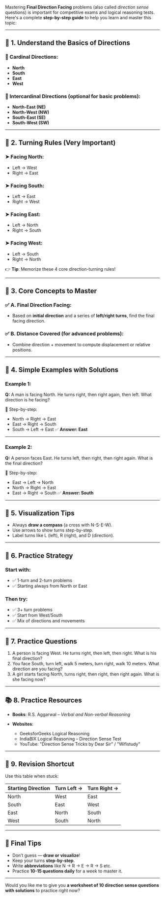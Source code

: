 Mastering **Final Direction Facing** problems (also called *direction sense* questions) is important for competitive exams and logical reasoning tests. Here's a complete **step-by-step guide** to help you learn and master this topic:

---

## 🔰 **1. Understand the Basics of Directions**

### 📍 Cardinal Directions:

* **North**
* **South**
* **East**
* **West**

### 📍 Intercardinal Directions (optional for basic problems):

* **North-East (NE)**
* **North-West (NW)**
* **South-East (SE)**
* **South-West (SW)**

---

## 🔁 **2. Turning Rules (Very Important)**

### ➤ Facing North:

* Left → West
* Right → East

### ➤ Facing South:

* Left → East
* Right → West

### ➤ Facing East:

* Left → North
* Right → South

### ➤ Facing West:

* Left → South
* Right → North

👉 **Tip**: Memorize these 4 core direction-turning rules!

---

## 🧠 **3. Core Concepts to Master**

### ✅ **A. Final Direction Facing:**

* Based on **initial direction** and a series of **left/right turns**, find the final facing direction.

### ✅ **B. Distance Covered (for advanced problems):**

* Combine direction + movement to compute displacement or relative positions.

---

## 📘 **4. Simple Examples with Solutions**

### Example 1:

**Q:** A man is facing North. He turns right, then right again, then left. What direction is he facing?

🔹 Step-by-step:

* North → Right → East
* East → Right → South
* South → Left → East
  ✅ **Answer: East**

---

### Example 2:

**Q:** A person faces East. He turns left, then right, then right again. What is the final direction?

🔹 Step-by-step:

* East → Left → North
* North → Right → East
* East → Right → South
  ✅ **Answer: South**

---

## 🧭 **5. Visualization Tips**

* Always **draw a compass** (a cross with N-S-E-W).
* Use arrows to show turns step-by-step.
* Label turns like L (left), R (right), and D (direction).

---

## 🧪 **6. Practice Strategy**

### Start with:

* ✅ 1-turn and 2-turn problems
* ✅ Starting always from North or East

### Then try:

* ✅ 3+ turn problems
* ✅ Start from West/South
* ✅ Mix of directions and movements

---

## 🧩 **7. Practice Questions**

1. A person is facing West. He turns right, then left, then right. What is his final direction?
2. You face South, turn left, walk 5 meters, turn right, walk 10 meters. What direction are you facing?
3. A girl starts facing North, turns right, then right, then right again. What is she facing now?

---

## 📚 **8. Practice Resources**

* **Books**: R.S. Aggarwal – *Verbal and Non-verbal Reasoning*
* **Websites**:

  * GeeksforGeeks Logical Reasoning
  * IndiaBIX Logical Reasoning – Direction Sense Test
  * YouTube: "Direction Sense Tricks by Dear Sir" / "Wifistudy"

---

## 🏁 **9. Revision Shortcut**

Use this table when stuck:

| Starting Direction | Turn Left → | Turn Right → |
| ------------------ | ----------- | ------------ |
| North              | West        | East         |
| South              | East        | West         |
| East               | North       | South        |
| West               | South       | North        |

---

## 🎯 Final Tips

* Don’t guess — **draw or visualize**!
* Keep your turns **step-by-step**.
* Write **abbreviations** like N → R → E → R → S etc.
* Practice **10-15 questions daily** for a week to master it.

---

Would you like me to give you **a worksheet of 10 direction sense questions with solutions** to practice right now?
